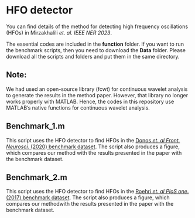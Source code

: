 # HFO detector
You can find details of the method for detecting high frequency oscillations (HFOs) in Mirzakhalili _et. al. IEEE NER 2023_.

The essential codes are included in the **function** folder. 
If you want to run the benchmark scripts, then you need to download the **Data** folder. 
Please download all the scripts and folders and put them in the same directory.
## Note:
We had used an open-source library (fcwt) for continuous wavelet analysis to generate the results in the method paper. However, that library no longer works properly with MATLAB. Hence, the codes in this repository use MATLAB’s native functions for continuous wavelet analysis. 
## Benchmark_1.m
This script uses the HFO detector to find HFOs in the [Donos _et. al Front. Neurosci._ (2020) benchmark dataset](https://doi.org/10.3389/fnins.2020.00183). The script also produces a figure, which compares our method with the results presented in the paper with the benchmark dataset.
## Benchmark_2.m
This script uses the HFO detector to find HFOs in the [Roehri _et. al PloS one_.  (2017) benchmark dataset](https://doi.org/10.1371/journal.pone.0174702). The script also produces a figure, which compares our methodwith the results presented in the paper with the benchmark dataset.
